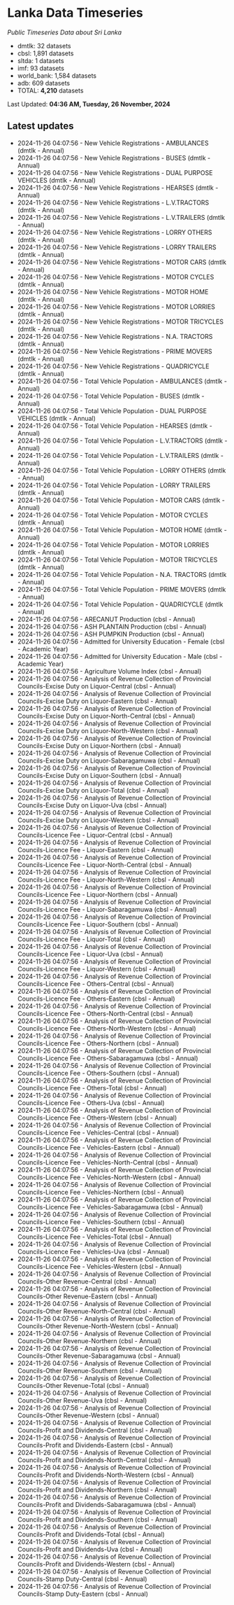 # Lanka Data Timeseries
*Public Timeseries Data about Sri Lanka*

* dmtlk: 32 datasets
* cbsl: 1,891 datasets
* sltda: 1 datasets
* imf: 93 datasets
* world_bank: 1,584 datasets
* adb: 609 datasets
* TOTAL: **4,210** datasets

Last Updated: **04:36 AM, Tuesday, 26 November, 2024**

## Latest updates

* 2024-11-26 04:07:56 - New Vehicle Registrations - AMBULANCES (dmtlk - Annual)
* 2024-11-26 04:07:56 - New Vehicle Registrations - BUSES (dmtlk - Annual)
* 2024-11-26 04:07:56 - New Vehicle Registrations - DUAL PURPOSE VEHICLES (dmtlk - Annual)
* 2024-11-26 04:07:56 - New Vehicle Registrations - HEARSES (dmtlk - Annual)
* 2024-11-26 04:07:56 - New Vehicle Registrations - L.V.TRACTORS (dmtlk - Annual)
* 2024-11-26 04:07:56 - New Vehicle Registrations - L.V.TRAILERS (dmtlk - Annual)
* 2024-11-26 04:07:56 - New Vehicle Registrations - LORRY OTHERS (dmtlk - Annual)
* 2024-11-26 04:07:56 - New Vehicle Registrations - LORRY TRAILERS (dmtlk - Annual)
* 2024-11-26 04:07:56 - New Vehicle Registrations - MOTOR CARS (dmtlk - Annual)
* 2024-11-26 04:07:56 - New Vehicle Registrations - MOTOR CYCLES (dmtlk - Annual)
* 2024-11-26 04:07:56 - New Vehicle Registrations - MOTOR HOME (dmtlk - Annual)
* 2024-11-26 04:07:56 - New Vehicle Registrations - MOTOR LORRIES (dmtlk - Annual)
* 2024-11-26 04:07:56 - New Vehicle Registrations - MOTOR TRICYCLES (dmtlk - Annual)
* 2024-11-26 04:07:56 - New Vehicle Registrations - N.A. TRACTORS (dmtlk - Annual)
* 2024-11-26 04:07:56 - New Vehicle Registrations - PRIME MOVERS (dmtlk - Annual)
* 2024-11-26 04:07:56 - New Vehicle Registrations - QUADRICYCLE (dmtlk - Annual)
* 2024-11-26 04:07:56 - Total Vehicle Population - AMBULANCES (dmtlk - Annual)
* 2024-11-26 04:07:56 - Total Vehicle Population - BUSES (dmtlk - Annual)
* 2024-11-26 04:07:56 - Total Vehicle Population - DUAL PURPOSE VEHICLES (dmtlk - Annual)
* 2024-11-26 04:07:56 - Total Vehicle Population - HEARSES (dmtlk - Annual)
* 2024-11-26 04:07:56 - Total Vehicle Population - L.V.TRACTORS (dmtlk - Annual)
* 2024-11-26 04:07:56 - Total Vehicle Population - L.V.TRAILERS (dmtlk - Annual)
* 2024-11-26 04:07:56 - Total Vehicle Population - LORRY OTHERS (dmtlk - Annual)
* 2024-11-26 04:07:56 - Total Vehicle Population - LORRY TRAILERS (dmtlk - Annual)
* 2024-11-26 04:07:56 - Total Vehicle Population - MOTOR CARS (dmtlk - Annual)
* 2024-11-26 04:07:56 - Total Vehicle Population - MOTOR CYCLES (dmtlk - Annual)
* 2024-11-26 04:07:56 - Total Vehicle Population - MOTOR HOME (dmtlk - Annual)
* 2024-11-26 04:07:56 - Total Vehicle Population - MOTOR LORRIES (dmtlk - Annual)
* 2024-11-26 04:07:56 - Total Vehicle Population - MOTOR TRICYCLES (dmtlk - Annual)
* 2024-11-26 04:07:56 - Total Vehicle Population - N.A. TRACTORS (dmtlk - Annual)
* 2024-11-26 04:07:56 - Total Vehicle Population - PRIME MOVERS (dmtlk - Annual)
* 2024-11-26 04:07:56 - Total Vehicle Population - QUADRICYCLE (dmtlk - Annual)
* 2024-11-26 04:07:56 - ARECANUT Production (cbsl - Annual)
* 2024-11-26 04:07:56 - ASH PLANTAIN Production (cbsl - Annual)
* 2024-11-26 04:07:56 - ASH PUMPKIN Production (cbsl - Annual)
* 2024-11-26 04:07:56 - Admitted for University Education - Female (cbsl - Academic Year)
* 2024-11-26 04:07:56 - Admitted for University Education - Male (cbsl - Academic Year)
* 2024-11-26 04:07:56 - Agriculture Volume Index (cbsl - Annual)
* 2024-11-26 04:07:56 - Analysis of Revenue Collection of Provincial Councils-Excise Duty on Liquor-Central (cbsl - Annual)
* 2024-11-26 04:07:56 - Analysis of Revenue Collection of Provincial Councils-Excise Duty on Liquor-Eastern (cbsl - Annual)
* 2024-11-26 04:07:56 - Analysis of Revenue Collection of Provincial Councils-Excise Duty on Liquor-North-Central (cbsl - Annual)
* 2024-11-26 04:07:56 - Analysis of Revenue Collection of Provincial Councils-Excise Duty on Liquor-North-Western (cbsl - Annual)
* 2024-11-26 04:07:56 - Analysis of Revenue Collection of Provincial Councils-Excise Duty on Liquor-Northern (cbsl - Annual)
* 2024-11-26 04:07:56 - Analysis of Revenue Collection of Provincial Councils-Excise Duty on Liquor-Sabaragamuwa (cbsl - Annual)
* 2024-11-26 04:07:56 - Analysis of Revenue Collection of Provincial Councils-Excise Duty on Liquor-Southern (cbsl - Annual)
* 2024-11-26 04:07:56 - Analysis of Revenue Collection of Provincial Councils-Excise Duty on Liquor-Total (cbsl - Annual)
* 2024-11-26 04:07:56 - Analysis of Revenue Collection of Provincial Councils-Excise Duty on Liquor-Uva (cbsl - Annual)
* 2024-11-26 04:07:56 - Analysis of Revenue Collection of Provincial Councils-Excise Duty on Liquor-Western (cbsl - Annual)
* 2024-11-26 04:07:56 - Analysis of Revenue Collection of Provincial Councils-Licence Fee - Liquor-Central (cbsl - Annual)
* 2024-11-26 04:07:56 - Analysis of Revenue Collection of Provincial Councils-Licence Fee - Liquor-Eastern (cbsl - Annual)
* 2024-11-26 04:07:56 - Analysis of Revenue Collection of Provincial Councils-Licence Fee - Liquor-North-Central (cbsl - Annual)
* 2024-11-26 04:07:56 - Analysis of Revenue Collection of Provincial Councils-Licence Fee - Liquor-North-Western (cbsl - Annual)
* 2024-11-26 04:07:56 - Analysis of Revenue Collection of Provincial Councils-Licence Fee - Liquor-Northern (cbsl - Annual)
* 2024-11-26 04:07:56 - Analysis of Revenue Collection of Provincial Councils-Licence Fee - Liquor-Sabaragamuwa (cbsl - Annual)
* 2024-11-26 04:07:56 - Analysis of Revenue Collection of Provincial Councils-Licence Fee - Liquor-Southern (cbsl - Annual)
* 2024-11-26 04:07:56 - Analysis of Revenue Collection of Provincial Councils-Licence Fee - Liquor-Total (cbsl - Annual)
* 2024-11-26 04:07:56 - Analysis of Revenue Collection of Provincial Councils-Licence Fee - Liquor-Uva (cbsl - Annual)
* 2024-11-26 04:07:56 - Analysis of Revenue Collection of Provincial Councils-Licence Fee - Liquor-Western (cbsl - Annual)
* 2024-11-26 04:07:56 - Analysis of Revenue Collection of Provincial Councils-Licence Fee - Others-Central (cbsl - Annual)
* 2024-11-26 04:07:56 - Analysis of Revenue Collection of Provincial Councils-Licence Fee - Others-Eastern (cbsl - Annual)
* 2024-11-26 04:07:56 - Analysis of Revenue Collection of Provincial Councils-Licence Fee - Others-North-Central (cbsl - Annual)
* 2024-11-26 04:07:56 - Analysis of Revenue Collection of Provincial Councils-Licence Fee - Others-North-Western (cbsl - Annual)
* 2024-11-26 04:07:56 - Analysis of Revenue Collection of Provincial Councils-Licence Fee - Others-Northern (cbsl - Annual)
* 2024-11-26 04:07:56 - Analysis of Revenue Collection of Provincial Councils-Licence Fee - Others-Sabaragamuwa (cbsl - Annual)
* 2024-11-26 04:07:56 - Analysis of Revenue Collection of Provincial Councils-Licence Fee - Others-Southern (cbsl - Annual)
* 2024-11-26 04:07:56 - Analysis of Revenue Collection of Provincial Councils-Licence Fee - Others-Total (cbsl - Annual)
* 2024-11-26 04:07:56 - Analysis of Revenue Collection of Provincial Councils-Licence Fee - Others-Uva (cbsl - Annual)
* 2024-11-26 04:07:56 - Analysis of Revenue Collection of Provincial Councils-Licence Fee - Others-Western (cbsl - Annual)
* 2024-11-26 04:07:56 - Analysis of Revenue Collection of Provincial Councils-Licence Fee - Vehicles-Central (cbsl - Annual)
* 2024-11-26 04:07:56 - Analysis of Revenue Collection of Provincial Councils-Licence Fee - Vehicles-Eastern (cbsl - Annual)
* 2024-11-26 04:07:56 - Analysis of Revenue Collection of Provincial Councils-Licence Fee - Vehicles-North-Central (cbsl - Annual)
* 2024-11-26 04:07:56 - Analysis of Revenue Collection of Provincial Councils-Licence Fee - Vehicles-North-Western (cbsl - Annual)
* 2024-11-26 04:07:56 - Analysis of Revenue Collection of Provincial Councils-Licence Fee - Vehicles-Northern (cbsl - Annual)
* 2024-11-26 04:07:56 - Analysis of Revenue Collection of Provincial Councils-Licence Fee - Vehicles-Sabaragamuwa (cbsl - Annual)
* 2024-11-26 04:07:56 - Analysis of Revenue Collection of Provincial Councils-Licence Fee - Vehicles-Southern (cbsl - Annual)
* 2024-11-26 04:07:56 - Analysis of Revenue Collection of Provincial Councils-Licence Fee - Vehicles-Total (cbsl - Annual)
* 2024-11-26 04:07:56 - Analysis of Revenue Collection of Provincial Councils-Licence Fee - Vehicles-Uva (cbsl - Annual)
* 2024-11-26 04:07:56 - Analysis of Revenue Collection of Provincial Councils-Licence Fee - Vehicles-Western (cbsl - Annual)
* 2024-11-26 04:07:56 - Analysis of Revenue Collection of Provincial Councils-Other Revenue-Central (cbsl - Annual)
* 2024-11-26 04:07:56 - Analysis of Revenue Collection of Provincial Councils-Other Revenue-Eastern (cbsl - Annual)
* 2024-11-26 04:07:56 - Analysis of Revenue Collection of Provincial Councils-Other Revenue-North-Central (cbsl - Annual)
* 2024-11-26 04:07:56 - Analysis of Revenue Collection of Provincial Councils-Other Revenue-North-Western (cbsl - Annual)
* 2024-11-26 04:07:56 - Analysis of Revenue Collection of Provincial Councils-Other Revenue-Northern (cbsl - Annual)
* 2024-11-26 04:07:56 - Analysis of Revenue Collection of Provincial Councils-Other Revenue-Sabaragamuwa (cbsl - Annual)
* 2024-11-26 04:07:56 - Analysis of Revenue Collection of Provincial Councils-Other Revenue-Southern (cbsl - Annual)
* 2024-11-26 04:07:56 - Analysis of Revenue Collection of Provincial Councils-Other Revenue-Total (cbsl - Annual)
* 2024-11-26 04:07:56 - Analysis of Revenue Collection of Provincial Councils-Other Revenue-Uva (cbsl - Annual)
* 2024-11-26 04:07:56 - Analysis of Revenue Collection of Provincial Councils-Other Revenue-Western (cbsl - Annual)
* 2024-11-26 04:07:56 - Analysis of Revenue Collection of Provincial Councils-Profit and Dividends-Central (cbsl - Annual)
* 2024-11-26 04:07:56 - Analysis of Revenue Collection of Provincial Councils-Profit and Dividends-Eastern (cbsl - Annual)
* 2024-11-26 04:07:56 - Analysis of Revenue Collection of Provincial Councils-Profit and Dividends-North-Central (cbsl - Annual)
* 2024-11-26 04:07:56 - Analysis of Revenue Collection of Provincial Councils-Profit and Dividends-North-Western (cbsl - Annual)
* 2024-11-26 04:07:56 - Analysis of Revenue Collection of Provincial Councils-Profit and Dividends-Northern (cbsl - Annual)
* 2024-11-26 04:07:56 - Analysis of Revenue Collection of Provincial Councils-Profit and Dividends-Sabaragamuwa (cbsl - Annual)
* 2024-11-26 04:07:56 - Analysis of Revenue Collection of Provincial Councils-Profit and Dividends-Southern (cbsl - Annual)
* 2024-11-26 04:07:56 - Analysis of Revenue Collection of Provincial Councils-Profit and Dividends-Total (cbsl - Annual)
* 2024-11-26 04:07:56 - Analysis of Revenue Collection of Provincial Councils-Profit and Dividends-Uva (cbsl - Annual)
* 2024-11-26 04:07:56 - Analysis of Revenue Collection of Provincial Councils-Profit and Dividends-Western (cbsl - Annual)
* 2024-11-26 04:07:56 - Analysis of Revenue Collection of Provincial Councils-Stamp Duty-Central (cbsl - Annual)
* 2024-11-26 04:07:56 - Analysis of Revenue Collection of Provincial Councils-Stamp Duty-Eastern (cbsl - Annual)